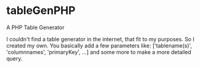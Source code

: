 # tableGenPHP
A PHP Table Generator

I couldn't find a table generator in the internet, that fit to my purposes.
So I created my own.
You basically add a few parameters like: ['tablename(s)', 'columnnames', 'primaryKey', ...]
and some more to make a more detailed query.

